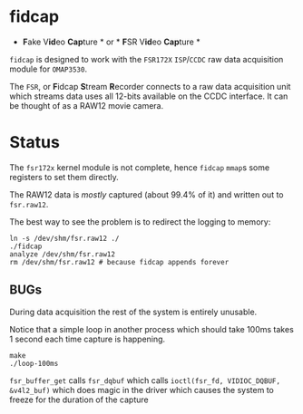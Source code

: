 fidcap
====

* **F**ake V**id**eo **Cap**ture *  or * **F**SR V**id**eo **Cap**ture *

`fidcap` is designed to work with the `FSR172X` `ISP`/`CCDC` raw data acquisition module for `OMAP3530`.

The `FSR`, or **F**idcap **S**tream **R**ecorder connects to a raw data acquisition unit which streams data
uses all 12-bits available on the CCDC interface. It can be thought of as a RAW12 movie camera.

Status
====

The `fsr172x` kernel module is not complete, hence `fidcap` `mmap`s some registers to set them directly.

The RAW12 data is *mostly* captured (about 99.4% of it) and written out to `fsr.raw12`.

The best way to see the problem is to redirect the logging to memory:

    ln -s /dev/shm/fsr.raw12 ./
    ./fidcap
    analyze /dev/shm/fsr.raw12
    rm /dev/shm/fsr.raw12 # because fidcap appends forever

BUGs
---

During data acquisition the rest of the system is entirely unusable.

Notice that a simple loop in another process which should take 100ms takes 1 second each time capture is happening.

    make
    ./loop-100ms

`fsr_buffer_get` 
calls `fsr_dqbuf` 
which calls `ioctl(fsr_fd, VIDIOC_DQBUF, &v4l2_buf)` 
which does magic in the driver
which causes the system to freeze for the duration of the capture
